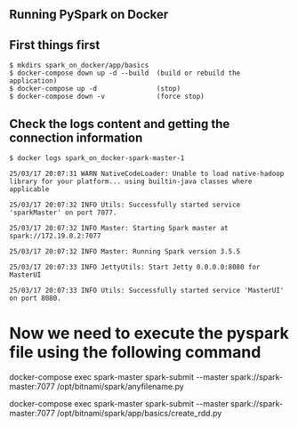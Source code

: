 ## Running PySpark on Docker


## First things first
    $ mkdirs spark_on_docker/app/basics
    $ docker-compose down up -d --build  (build or rebuild the application)
    $ docker-compose up -d               (stop)
    $ docker-compose down -v             (force stop)


## Check the logs content and getting the connection information
    $ docker logs spark_on_docker-spark-master-1

`25/03/17 20:07:31 WARN NativeCodeLoader: Unable to load native-hadoop library for your platform... using builtin-java classes where applicable`

`25/03/17 20:07:32 INFO Utils: Successfully started service 'sparkMaster' on port 7077.`

`25/03/17 20:07:32 INFO Master: Starting Spark master at spark://172.19.0.2:7077`

`25/03/17 20:07:32 INFO Master: Running Spark version 3.5.5`

`25/03/17 20:07:33 INFO JettyUtils: Start Jetty 0.0.0.0:8080 for MasterUI`

`25/03/17 20:07:33 INFO Utils: Successfully started service 'MasterUI' on port 8080.`


# Now we need to execute the pyspark file using the following command
docker-compose exec spark-master spark-submit --master spark://spark-master:7077 /opt/bitnami/spark/anyfilename.py

docker-compose exec spark-master spark-submit --master spark://spark-master:7077 /opt/bitnami/spark/app/basics/create_rdd.py